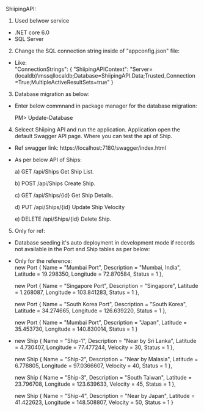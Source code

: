 ﻿ShiipingAPI: 

1) Used belwow service
- .NET core 6.0
- SQL Server

2) Change the SQL connection string inside of "appconfig.json" file:
- Like:  
  "ConnectionStrings": {
    "ShiipingAPIContext": "Server=(localdb)\\mssqllocaldb;Database=ShiipingAPI.Data;Trusted_Connection=True;MultipleActiveResultSets=true"
  }

3) Database migration as below:
- Enter below commnand in package manager for the database migration:

    PM> Update-Database


4) Selcect Shiiping API and run the application. Application open the default Swagger API page.  Where you can test the api of Ship.
- Ref swagger link: https://localhost:7180/swagger/index.html
- As per below API of Ships:
    
    a)
        GET
        ​/api​/Ships
        Get Ship List.

    b) 
        POST
        ​/api​/Ships
        Create Ship.

    c) 
        GET
        ​/api​/Ships​/{id}
        Get Ship Details.

    d) 
        PUT
        ​/api​/Ships​/{id}
        Update Ship Velocity

    e) 
        DELETE
        ​/api​/Ships​/{id}
        Delete Ship.

5) Only for ref: 
 - Database seeding it's auto deployment in development mode if records not available in the Port and Ship tables as per below:
- Only for the reference:  
    new Port
    {
        Name = "Mumbai Port",
        Description = "Mumbai, India",
        Latitude = 19.298350,
        Longitude = 72.870584,
        Status = 1
    },

    new Port
    {
        Name = "Singapore Port",
        Description = "Singapore",
        Latitude = 1.268087,
        Longitude = 103.841283,
        Status = 1
    },

    new Port
    {
        Name = "South Korea Port",
        Description = "South Korea",
        Latitude = 34.274665,
        Longitude = 126.639220,
        Status = 1
    },

    new Port
    {
        Name = "Mumbai Port",
        Description = "Japan",
        Latitude = 35.453730,
        Longitude = 140.830014,
        Status = 1
    }

-   new Ship
    {
        Name = "Ship-1",
        Description = "Near by Sri Lanka",
        Latitude = 4.730407,
        Longitude = 77.477244,
        Velocity = 30,
        Status = 1
    },

    new Ship
    {
        Name = "Ship-2",
        Description = "Near by Malasia",
        Latitude = 6.778805,
        Longitude = 97.0366607,
        Velocity = 40,
        Status = 1
    },

    new Ship
    {
        Name = "Ship-3",
        Description = "South Taiwan",
        Latitude = 23.796708,
        Longitude = 123.639633,
        Velocity = 45,
        Status = 1
    },

    new Ship
    {
        Name = "Ship-4",
        Description = "Near by Japan",
        Latitude = 41.422623,
        Longitude = 148.508807,
        Velocity = 50,
        Status = 1
    }
                
 


